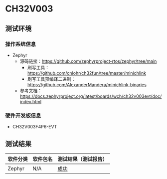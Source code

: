 # CH32V003

## 测试环境

### 操作系统信息

- Zephyr
    - 源码链接：https://github.com/zephyrproject-rtos/zephyr/tree/main
        - 刷写工具：https://github.com/cnlohr/ch32fun/tree/master/minichlink
        - 刷写工具预编译二进制：https://github.com/AlexanderMandera/minichlink-binaries
    - 参考文档：https://docs.zephyrproject.org/latest/boards/wch/ch32v003evt/doc/index.html


### 硬件开发板信息

- CH32V003F4P6-EVT

## 测试结果

| 软件分类 | 软件包名 | 测试结果（测试报告） |
| -------- | -------- | -------------------- |
| Zephyr   | N/A      | [成功][Zephyr]       |

[Zephyr]: ./Zephyr/README_zh.md
